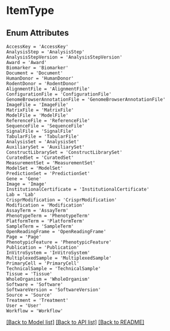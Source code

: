 # ItemType


## Enum Attributes
    AccessKey = 'AccessKey'
    AnalysisStep = 'AnalysisStep'
    AnalysisStepVersion = 'AnalysisStepVersion'
    Award = 'Award'
    Biomarker = 'Biomarker'
    Document = 'Document'
    HumanDonor = 'HumanDonor'
    RodentDonor = 'RodentDonor'
    AlignmentFile = 'AlignmentFile'
    ConfigurationFile = 'ConfigurationFile'
    GenomeBrowserAnnotationFile = 'GenomeBrowserAnnotationFile'
    ImageFile = 'ImageFile'
    MatrixFile = 'MatrixFile'
    ModelFile = 'ModelFile'
    ReferenceFile = 'ReferenceFile'
    SequenceFile = 'SequenceFile'
    SignalFile = 'SignalFile'
    TabularFile = 'TabularFile'
    AnalysisSet = 'AnalysisSet'
    AuxiliarySet = 'AuxiliarySet'
    ConstructLibrarySet = 'ConstructLibrarySet'
    CuratedSet = 'CuratedSet'
    MeasurementSet = 'MeasurementSet'
    ModelSet = 'ModelSet'
    PredictionSet = 'PredictionSet'
    Gene = 'Gene'
    Image = 'Image'
    InstitutionalCertificate = 'InstitutionalCertificate'
    Lab = 'Lab'
    CrisprModification = 'CrisprModification'
    Modification = 'Modification'
    AssayTerm = 'AssayTerm'
    PhenotypeTerm = 'PhenotypeTerm'
    PlatformTerm = 'PlatformTerm'
    SampleTerm = 'SampleTerm'
    OpenReadingFrame = 'OpenReadingFrame'
    Page = 'Page'
    PhenotypicFeature = 'PhenotypicFeature'
    Publication = 'Publication'
    InVitroSystem = 'InVitroSystem'
    MultiplexedSample = 'MultiplexedSample'
    PrimaryCell = 'PrimaryCell'
    TechnicalSample = 'TechnicalSample'
    Tissue = 'Tissue'
    WholeOrganism = 'WholeOrganism'
    Software = 'Software'
    SoftwareVersion = 'SoftwareVersion'
    Source = 'Source'
    Treatment = 'Treatment'
    User = 'User'
    Workflow = 'Workflow'
[[Back to Model list]](../README.md#documentation-for-models) [[Back to API list]](../README.md#documentation-for-api-endpoints) [[Back to README]](../README.md)


